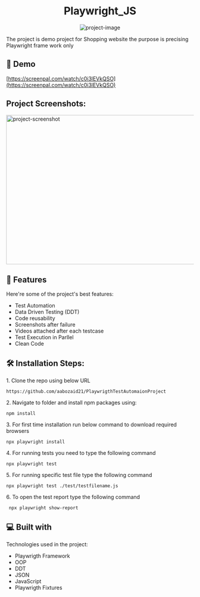 <h1 align="center" id="title">Playwright_JS</h1>

<p align="center"><img src="https://socialify.git.ci/aabozaid21/PlaywrigthTestAutomaionProject/image?language=1&amp;owner=1&amp;name=1&amp;stargazers=1&amp;theme=Light" alt="project-image"></p>

<p id="description">The project is demo project for Shopping website the purpose is precising Playwright frame work only</p>

<h2>🚀 Demo</h2>

[https://screenpal.com/watch/c0i3lEVkQSO](https://screenpal.com/watch/c0i3lEVkQSO)

<h2>Project Screenshots:</h2>

<img src="https://github.com/aabozaid21/PlaywrigthTestAutomaionProject/assets/26165773/8ca0d4c4-8437-4b49-ad14-ed4ef73f7d1a" alt="project-screenshot" width="1000" height="400/">

  
  
<h2>🧐 Features</h2>

Here're some of the project's best features:

*   Test Automation
*   Data Driven Testing (DDT)
*   Code reusability
*   Screenshots after failure
*   Videos attached after each testcase
*   Test Execution in Parllel
*   Clean Code

<h2>🛠️ Installation Steps:</h2>

<p>1. Clone the repo using below URL</p>

```
https://github.com/aabozaid21/PlaywrigthTestAutomaionProject
```

<p>2. Navigate to folder and install npm packages using:</p>

```
npm install
```

<p>3. For first time installation run below command to download required browsers</p>

```
npx playwright install
```

<p>4. For running tests you need to type the following command</p>

```
npx playwright test
```

<p>5. For running specific test file type the following command</p>

```
npx playwright test ./test/testfilename.js
```

<p>6. To open the test report type the following command</p>

```
 npx playwright show-report
```

  
  
<h2>💻 Built with</h2>

Technologies used in the project:

*   Playwrigth Framework
*   OOP
*   DDT
*   JSON
*   JavaScript
*   Playwrigth Fixtures
